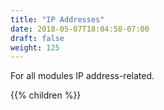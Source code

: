 ```yaml
---
title: "IP Addresses"
date: 2018-05-07T18:04:58-07:00
draft: false
weight: 125
---
```


For all modules IP address-related.

{{% children %}}
